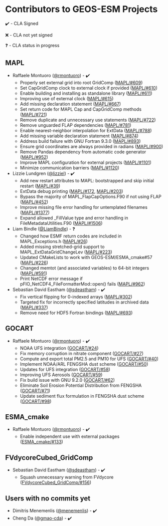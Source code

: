 # Contributors to GEOS-ESM Projects

:heavy_check_mark: - CLA Signed

:x: - CLA not yet signed

:question: - CLA status in progress

## MAPL

- Raffaele Montuoro ([@rmontuoro](https://github.com/rmontuoro)) - ✔️
  - Properly set external grid into root GridComp ([MAPL/#609](https://github.com/GEOS-ESM/MAPL/pull/609))
  - Set CapGridComp clock to external clock if provided ([MAPL/#610](https://github.com/GEOS-ESM/MAPL/pull/610))
  - Enable building and installing as standalone library ([MAPL/#611](https://github.com/GEOS-ESM/MAPL/pull/611))
  - Improving use of external clock ([MAPL/#615](https://github.com/GEOS-ESM/MAPL/pull/615))
  - Add missing declaration statement ([MAPL/#667](https://github.com/GEOS-ESM/MAPL/pull/667))
  - Set return code for MAPL Cap and CapGridComp methods ([MAPL/#721](https://github.com/GEOS-ESM/MAPL/pull/721))
  - Remove duplicate and unnecessary use statements ([MAPL/#722](https://github.com/GEOS-ESM/MAPL/pull/722))
  - Remove unguarded FLAP dependencies ([MAPL/#781](https://github.com/GEOS-ESM/MAPL/pull/781))
  - Enable nearest-neighbor interpolation for ExtData ([MAPL/#788](https://github.com/GEOS-ESM/MAPL/pull/788))
  - Add missing variable declaration statement ([MAPL/#874](https://github.com/GEOS-ESM/MAPL/pull/874))
  - Address build failure with GNU Fortran 9.3.0 ([MAPL/#893](https://github.com/GEOS-ESM/MAPL/pull/893))
  - Ensure grid coordinates are always provided in radians ([MAPL/#900](https://github.com/GEOS-ESM/MAPL/pull/900))
  - Remove Pandas dependency from automatic code generator ([MAPL/#952](https://github.com/GEOS-ESM/MAPL/pull/952))
  - Improve MAPL configuration for external projects ([MAPL/#1101](https://github.com/GEOS-ESM/MAPL/pull/1101))
  - Minimize communication barriers ([MAPL/#1120](https://github.com/GEOS-ESM/MAPL/pull/1120))
- Lizzie Lundgren ([@lizziel](https://github.com/lizziel)) - ✔️
  - Add new restart attributes to MAPL: bootstrapped and skip initial restart ([MAPL/#39](https://github.com/GEOS-ESM/MAPL/pull/39))
  - ExtData debug printing ([MAPL/#172](https://github.com/GEOS-ESM/MAPL/pull/172), [MAPL/#203](https://github.com/GEOS-ESM/MAPL/pull/203))
  - Bypass the majority of MAPL_FlapCapOptions.F90 if not using FLAP ([MAPL/#452](https://github.com/GEOS-ESM/MAPL/pull/452))
  - Improve missing file error handling for untemplated filenames ([MAPL/#1377](https://github.com/GEOS-ESM/MAPL/pull/1377))
  - Expand allowed _FillValue type and error handling in FileMetadataUtilities.F90 ([MAPL/#1506](https://github.com/GEOS-ESM/MAPL/pull/1506))
- Liam Bindle ([@LiamBindle](https://github.com/LiamBindle)) - ❓
  - Changed how ESMF return codes are included in MAPL_Exceptions.h ([MAPL/#26](https://github.com/GEOS-ESM/MAPL/pull/26))
  - Added missing stretched-grid support to MAPL_ExtDataGridChangeLev ([MAPL/#223](https://github.com/GEOS-ESM/MAPL/pull/223))
  - Updated CMakeLists to work with GEOS-ESM/ESMA_cmake#57 ([MAPL/#226](https://github.com/GEOS-ESM/MAPL/pull/226))
  - Changed memtot (and associated variables) to 64-bit integers ([MAPL/#591](https://github.com/GEOS-ESM/MAPL/pull/591))
  - Print NetCDF error message if pFIO_NetCDF4_FileFormatterMod::open() fails ([MAPL/#962](https://github.com/GEOS-ESM/MAPL/pull/962))
- Sebastian David Eastham ([@sdeastham](https://github.com/sdeastham)) - ✔️
  - Fix vertical flipping for 0-indexed arrays ([MAPL/#302](https://github.com/GEOS-ESM/MAPL/pull/302))
  - Targeted fix for incorrectly specified latitudes in archived data ([MAPL/#337](https://github.com/GEOS-ESM/MAPL/pull/337))
  - Remove need for HDF5 Fortran bindings ([MAPL/#693](https://github.com/GEOS-ESM/MAPL/pull/693))

## GOCART

- Raffaele Montuoro ([@rmontuoro](https://github.com/rmontuoro)) - ✔️
  - NOAA UFS integration ([GOCART/#24](https://github.com/GEOS-ESM/GOCART/pull/24))
  - Fix memory corruption in nitrate component ([GOCART/#27](https://github.com/GEOS-ESM/GOCART/pull/27))
  - Compute and export total PM2.5 and PM10 for UFS ([GOCART/#40](https://github.com/GEOS-ESM/GOCART/pull/40))
  - Implement NOAA/ARL FENGSHA dust scheme ([GOCART/#50](https://github.com/GEOS-ESM/GOCART/pull/50))
  - Updates for UFS integration ([GOCART/#58](https://github.com/GEOS-ESM/GOCART/pull/58))
  - Improving UFS Aerosols ([GOCART/#59](https://github.com/GEOS-ESM/GOCART/pull/59))
  - Fix build issue with GNU 9.2.0 ([GOCART/#62](https://github.com/GEOS-ESM/GOCART/pull/62))
  - Eliminate Soil Erosion Potential Distribution from FENGSHA ([GOCART/#71](https://github.com/GEOS-ESM/GOCART/pull/71))
  - Update sediment flux formulation in FENGSHA dust scheme ([GOCART/#98](https://github.com/GEOS-ESM/GOCART/pull/98))

## ESMA_cmake

- Raffaele Montuoro ([@rmontuoro](https://github.com/rmontuoro)) - ✔️
  - Enable independent use with external packages ([ESMA_cmake/#133](https://github.com/GEOS-ESM/ESMA_cmake/pull/133))

## FVdycoreCubed_GridComp

- Sebastian David Eastham ([@sdeastham](https://github.com/sdeastham)) - ✔️
  - Squash unnecessary warning from FVdycore ([FVdycoreCubed_GridComp/#156](https://github.com/GEOS-ESM/FVdycoreCubed_GridComp/pull/156))

## Users with no commits yet

- Dimitris Menemenlis ([@menemenlis](https://github.com/menemenlis)) - ✔️
- Cheng Da ([@gmao-cda](https://github.com/gmao-cda)) - ✔️
